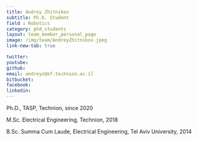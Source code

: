 ```yaml
---
title: Andrey Zhitnikov
subtitle: Ph.D. Student
field : Robotics
category: phd_students
layout: team_member_personal_page
image: /img/team/AndreyZhitnikov.jpeg
link-new-tab: true

twitter: 
youtube: 
github: 
email: andreyz@ef.technion.ac.il
bitbucket: 
facebook: 
linkedin: 
---
```


Ph.D., TASP, Technion, since 2020

M.Sc. Electrical Engineering, Technion, 2018

B.Sc. Summa Cum Laude, Electrical Engineering, Tel Aviv University, 2014


<!-- {% bibliography --query @*[year=2023] --group_by none %}
{% bibliography -q @*[c ~= {{ V. Indelman }}] %}
{% bibliography --sort authors %} -->
